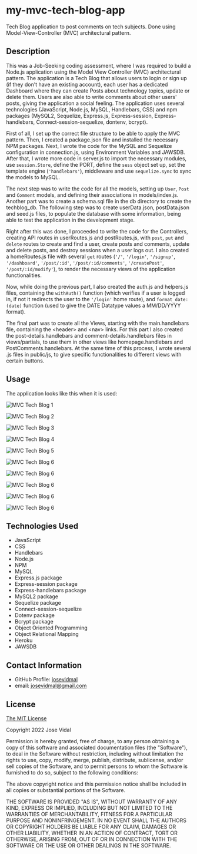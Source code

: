 # my-mvc-tech-blog-app
Tech Blog application to post comments on tech subjects. Done using Model-View-Controller (MVC) architectural pattern.

## Description

This was a Job-Seeking coding assessment, where I was required to build a Node.js application using the Model View Controller (MVC) architectural pattern. The application is a Tech Blog that allows users to login or sign up (if they don't have an existing account), each user has a dedicated Dashboard where they can create Posts about technology topics, update or delete them. Users are also able to write comments about other users' posts, giving the application a social feeling. The application uses several technologies (JavaScript, Node.js, MySQL, Handlebars, CSS) and npm packages (MySQL2, Sequelize, Express.js, Express-session, Express-handlebars, Connect-session-sequelize, dontenv, bcrypt). 

First of all, I set up the correct file structure to be able to apply the MVC pattern. Then, I created a package.json file and installed the necessary NPM packages. Next, I wrote the code for the MySQL and Sequelize configuration in connection.js, using Environment Variables and JAWSDB. After that, I wrote more code in server.js to import the necessary modules, use `session.Store`, define the PORT, define the `sess` object set up, set the template engine (`'handlebars'`), middleware and use `sequelize.sync` to sync the models to MySQL.

The next step was to write the code for all the models, setting up `User`, `Post` and `Comment` models, and defining their associations in models/index.js. Another part was to create a schema.sql file in the db directory to create the techblog_db. The following step was to create userData.json, postData.json and seed.js files, to populate the database with some information, being able to test the application in the development stage.  

Right after this was done, I proceeded to write the code for the Controllers, creating API routes in userRoutes.js and postRoutes.js, with `post`, `put` and `delete` routes to create and find a user, create posts and comments, update and delete posts, and destroy sessions when a user logs out. I also created a homeRoutes.js file with several `get` routes (`'/'`, `'/login'`, `'/signup'`, `'/dashboard'`, `'/post/:id'`, `'/post/:id/comments'`, `'/createPost'`, `'/post/:id/modify'`), to render the necessary views of the application functionalities. 

Now, while doing the previous part, I also created the auth.js and helpers.js files, containing the `withAuth()` function (which verifies if a user is logged in, if not it redirects the user to the `'/login'` home route), and `format_date: (date)` function (used to give the DATE Datatype values a MM/DD/YYYY format).

The final part was to create all the Views, starting with the main.handlebars file, containing the &lt;header&gt; and &lt;nav&gt; links. For this part I also created the post-details.handlebars and comment-details.handlebars files in views/partials, to use them in other views like homepage.handlebars and PostComments.handlebars. At the same time of this process, I wrote several .js files in public/js, to give specific functionalities to different views with certain buttons. 

## Usage

The application looks like this when it is used:

![MVC Tech Blog 1](/assets/images/mvc-tech-blog-1.png)

![MVC Tech Blog 2](/assets/images/mvc-tech-blog-2.png)

![MVC Tech Blog 3](/assets/images/mvc-tech-blog-3.png)

![MVC Tech Blog 4](/assets/images/mvc-tech-blog-4.png) 

![MVC Tech Blog 5](/assets/images/mvc-tech-blog-5.png)

![MVC Tech Blog 6](/assets/images/mvc-tech-blog-6.png)

![MVC Tech Blog 6](/assets/images/mvc-tech-blog-7.png)

![MVC Tech Blog 6](/assets/images/mvc-tech-blog-8.png)

![MVC Tech Blog 6](/assets/images/mvc-tech-blog-9.png)

![MVC Tech Blog 6](/assets/images/mvc-tech-blog-10.png)

## Technologies Used

* JavaScript
* CSS
* Handlebars
* Node.js
* NPM
* MySQL
* Express.js package
* Express-session package
* Express-handlebars package
* MySQL2 package
* Sequelize package
* Connect-session-sequelize
* Dotenv package
* Bcrypt package
* Object Oriented Programming
* Object Relational Mapping
* Heroku
* JAWSDB

## Contact Information

* GitHub Profile: [josevidmal](https://github.com/josevidmal)
* email: josevidmal@gmail.com

## License

[The MIT License](https://www.mit.edu/~amini/LICENSE.md)

Copyright 2022 Jose Vidal

Permission is hereby granted, free of charge, to any person obtaining a copy of this software and associated documentation files (the "Software"), to deal in the Software without restriction, including without limitation the rights to use, copy, modify, merge, publish, distribute, sublicense, and/or sell copies of the Software, and to permit persons to whom the Software is furnished to do so, subject to the following conditions:
    
The above copyright notice and this permission notice shall be included in all copies or substantial portions of the Software.
    
THE SOFTWARE IS PROVIDED "AS IS", WITHOUT WARRANTY OF ANY KIND, EXPRESS OR IMPLIED, INCLUDING BUT NOT LIMITED TO THE WARRANTIES OF MERCHANTABILITY, FITNESS FOR A PARTICULAR PURPOSE AND NONINFRINGEMENT. IN NO EVENT SHALL THE AUTHORS OR COPYRIGHT HOLDERS BE LIABLE FOR ANY CLAIM, DAMAGES OR OTHER LIABILITY, WHETHER IN AN ACTION OF CONTRACT, TORT OR OTHERWISE, ARISING FROM, OUT OF OR IN CONNECTION WITH THE SOFTWARE OR THE USE OR OTHER DEALINGS IN THE SOFTWARE.